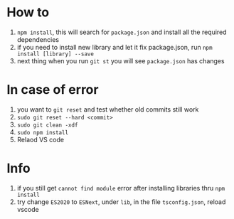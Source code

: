 # How to
1. `npm install`, this will search for `package.json` and install all the required dependencies
2. if you need to install new library and let it fix package.json, run `npm install [library] --save`
3. next thing when you run `git st` you will see `package.json` has changes

# In case of error
1. you want to `git reset` and test whether old commits still work
2. `sudo git reset --hard <commit>`
3. `sudo git clean -xdf`
4. `sudo npm install`
5. Relaod VS code

# Info
1. if you still get `cannot find module` error after installing libraries thru `npm install`
2. try change `ES2020` to `ESNext`, under `lib`, in the file `tsconfig.json`, reload vscode
